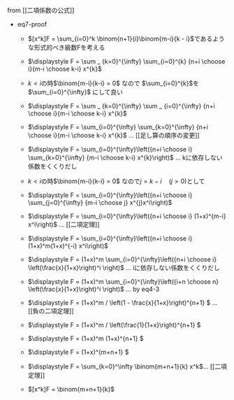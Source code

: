 
from [[二項係数の公式]]
- eq7-proof
    - $[x^k]F = \sum_{i=0}^k \binom{n+1}{i}\binom{m-i}{k - i}$であるような形式的べき級数Fを考える
    - $\displaystyle F = \sum _ {k=0}^{\infty} \sum_{i=0}^{k} {n+i \choose i}{m-i \choose k-i} x^{k}$
    - $k < i$の時$\binom{m-i}{k-i} = 0$ なので $\sum_{i=0}^{k}$を $\sum_{i=0}^{\infty}$ にして良い
    - $\displaystyle F = \sum _ {k=0}^{\infty} \sum _ {i=0}^{\infty} {n+i \choose i}{m-i \choose k-i} x^{k}$
    - $\displaystyle F = \sum_{i=0}^{\infty} \sum_{k=0}^{\infty} {n+i \choose i}{m-i \choose k-i} x^{k}$ ... [[足し算の順序の変更]]
    - $\displaystyle F = \sum_{i=0}^{\infty}\left({n+i \choose i} \sum_{k=0}^{\infty} {m-i \choose k-i} x^{k}\right)$ ... kに依存しない係数をくくりだし
    - $k < i$の時$\binom{m-i}{k-i} = 0$ なので$j=k - i \quad (j > 0)$として
    - $\displaystyle F = \sum_{i=0}^{\infty}\left({n+i \choose i} \sum_{j=0}^{\infty} {m-i \choose j} x^{j}x^i\right)$

    - $\displaystyle F = \sum_{i=0}^{\infty}\left({n+i \choose i} (1+x)^{m-i} x^i\right)$ ... [[二項定理]]

    - $\displaystyle F = \sum_{i=0}^{\infty}\left({n+i \choose i} (1+x)^m(1+x)^{-i} x^i\right)$
    - $\displaystyle F = (1+x)^m \sum_{i=0}^{\infty}\left({n+i \choose i} \left(\frac{x}{1+x}\right)^i \right)$ ... iに依存しない係数をくくりだし
    - $\displaystyle F = (1+x)^m \sum_{i=0}^{\infty}\left({i+n \choose n} \left(\frac{x}{1+x}\right)^i \right)$ ... by eq4-3
    - $\displaystyle F = (1+x)^m / \left(1 - \frac{x}{1+x}\right)^{n+1} $ ... [[負の二項定理]]
    - $\displaystyle F = (1+x)^m / \left(\frac{1}{1+x}\right)^{n+1} $

    - $\displaystyle F = (1+x)^m (1+x)^{n+1} $

    - $\displaystyle F = (1+x)^{m+n+1} $
    - $\displaystyle F = \sum_{k=0}^\infty \binom{m+n+1}{k} x^k$... [[二項定理]]
    - $[x^k]F = \binom{m+n+1}{k}$
